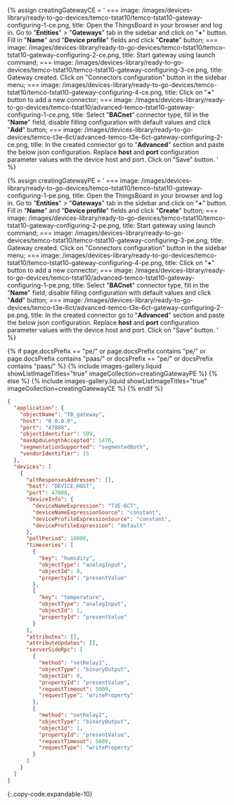 {% assign creatingGatewayCE = '
    ===
        image: /images/devices-library/ready-to-go-devices/temco-tstat10/temco-tstat10-gateway-configuring-1-ce.png,
        title: Open the ThingsBoard in your browser and log in. Go to "**Entities**" > "**Gateways**" tab in the sidebar and click on "**+**" button. Fill in "**Name**" and "**Device profile**" fields and click "**Create**" button;
    ===
        image: /images/devices-library/ready-to-go-devices/temco-tstat10/temco-tstat10-gateway-configuring-2-ce.png,
        title: Start gateway using launch command; 
    ===
        image: /images/devices-library/ready-to-go-devices/temco-tstat10/temco-tstat10-gateway-configuring-3-ce.png,
        title: Gateway created. Click on "Connectors configuration" button in the sidebar menu;
    ===
        image: /images/devices-library/ready-to-go-devices/temco-tstat10/temco-tstat10-gateway-configuring-4-ce.png,
        title: Click on "**+**" button to add a new connector;
    ===
        image: /images/devices-library/ready-to-go-devices/temco-tstat10/advanced-temco-tstat10-gateway-configuring-1-ce.png,
        title: Select "**BACnet**" connector type, fill in the "**Name**" field, disable filling configuration with default values and click "**Add**" button;
    ===
        image: /images/devices-library/ready-to-go-devices/temco-t3e-6ct/advanced-temco-t3e-6ct-gateway-configuring-2-ce.png,
        title: In the created connector go to "**Advanced**" section and paste the below json configuration. Replace **host** and **port** configuration parameter values with the device host and port. Click on "Save" button.
'
%}

{% assign creatingGatewayPE = '
    ===
        image: /images/devices-library/ready-to-go-devices/temco-tstat10/temco-tstat10-gateway-configuring-1-pe.png,
        title: Open the ThingsBoard in your browser and log in. Go to "**Entities**" > "**Gateways**" tab in the sidebar and click on "**+**" button. Fill in "**Name**" and "**Device profile**" fields and click "**Create**" button;
    ===
        image: /images/devices-library/ready-to-go-devices/temco-tstat10/temco-tstat10-gateway-configuring-2-pe.png,
        title: Start gateway using launch command; 
    ===
        image: /images/devices-library/ready-to-go-devices/temco-tstat10/temco-tstat10-gateway-configuring-3-pe.png,
        title: Gateway created. Click on "Connectors configuration" button in the sidebar menu;
    ===
        image: /images/devices-library/ready-to-go-devices/temco-tstat10/temco-tstat10-gateway-configuring-4-pe.png,
        title: Click on "**+**" button to add a new connector;
    ===
        image: /images/devices-library/ready-to-go-devices/temco-tstat10/advanced-temco-tstat10-gateway-configuring-1-pe.png,
        title: Select "**BACnet**" connector type, fill in the "**Name**" field, disable filling configuration with default values and click "**Add**" button;
    ===
        image: /images/devices-library/ready-to-go-devices/temco-t3e-6ct/advanced-temco-t3e-6ct-gateway-configuring-2-pe.png,
        title: In the created connector go to "**Advanced**" section and paste the below json configuration. Replace **host** and **port** configuration parameter values with the device host and port. Click on "Save" button.
'
%}

{% if page.docsPrefix == "pe/" or page.docsPrefix contains "pe/" or page.docsPrefix contains "paas/" or docsPrefix == "pe/" or docsPrefix contains "paas/" %}
    {% include images-gallery.liquid showListImageTitles="true" imageCollection=creatingGatewayPE %}
{% else %}
    {% include images-gallery.liquid showListImageTitles="true" imageCollection=creatingGatewayCE %}
{% endif %}

```json
{
  "application": {
    "objectName": "TB_gateway",
    "host": "0.0.0.0",
    "port": "47808",
    "objectIdentifier": 599,
    "maxApduLengthAccepted": 1476,
    "segmentationSupported": "segmentedBoth",
    "vendorIdentifier": 15
  },
  "devices": [
    {
      "altResponsesAddresses": [],
      "host": "DEVICE_HOST",
      "port": 47808,
      "deviceInfo": {
        "deviceNameExpression": "T3E-6CT",
        "deviceNameExpressionSource": "constant",
        "deviceProfileExpressionSource": "constant",
        "deviceProfileExpression": "default"
      },
      "pollPeriod": 10000,
      "timeseries": [
        {
          "key": "humidity",
          "objectType": "analogInput",
          "objectId": 0,
          "propertyId": "presentValue"
        },
        {
          "key": "temperature",
          "objectType": "analogInput",
          "objectId": 1,
          "propertyId": "presentValue"
        }
      ],
      "attributes": [],
      "attributeUpdates": [],
      "serverSideRpc": [
        {
          "method": "setRelay1",
          "objectType": "binaryOutput",
          "objectId": 0,
          "propertyId": "presentValue",
          "requestTimeout": 5000,
          "requestType": "writeProperty"
        },
        {
          "method": "setRelay2",
          "objectType": "binaryOutput",
          "objectId": 1,
          "propertyId": "presentValue",
          "requestTimeout": 5000,
          "requestType": "writeProperty"
        }
      ]
    }
  ]
}
```
{:.copy-code.expandable-10}
